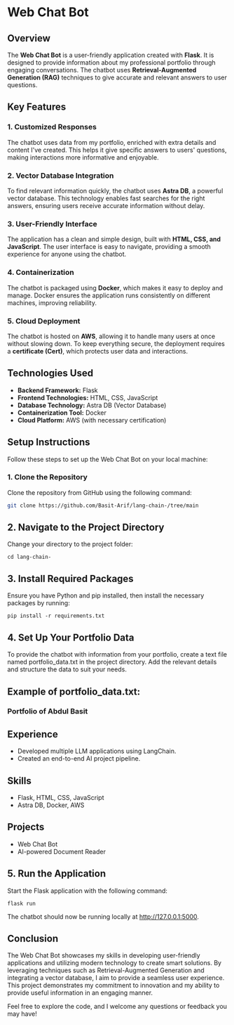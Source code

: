 # Web Chat Bot

## Overview
The **Web Chat Bot** is a user-friendly application created with **Flask**. It is designed to provide information about my professional portfolio through engaging conversations. The chatbot uses **Retrieval-Augmented Generation (RAG)** techniques to give accurate and relevant answers to user questions.

## Key Features
### 1. Customized Responses
The chatbot uses data from my portfolio, enriched with extra details and content I've created. This helps it give specific answers to users' questions, making interactions more informative and enjoyable.

### 2. Vector Database Integration
To find relevant information quickly, the chatbot uses **Astra DB**, a powerful vector database. This technology enables fast searches for the right answers, ensuring users receive accurate information without delay.

### 3. User-Friendly Interface
The application has a clean and simple design, built with **HTML, CSS, and JavaScript**. The user interface is easy to navigate, providing a smooth experience for anyone using the chatbot.

### 4. Containerization
The chatbot is packaged using **Docker**, which makes it easy to deploy and manage. Docker ensures the application runs consistently on different machines, improving reliability.

### 5. Cloud Deployment
The chatbot is hosted on **AWS**, allowing it to handle many users at once without slowing down. To keep everything secure, the deployment requires a **certificate (Cert)**, which protects user data and interactions.

## Technologies Used
- **Backend Framework:** Flask
- **Frontend Technologies:** HTML, CSS, JavaScript
- **Database Technology:** Astra DB (Vector Database)
- **Containerization Tool:** Docker
- **Cloud Platform:** AWS (with necessary certification)

## Setup Instructions
Follow these steps to set up the Web Chat Bot on your local machine:

### 1. Clone the Repository
Clone the repository from GitHub using the following command:

```bash
git clone https://github.com/Basit-Arif/lang-chain-/tree/main 
```

## 2. Navigate to the Project Directory
Change your directory to the project folder:
```
cd lang-chain-

```
## 3. Install Required Packages
Ensure you have Python and pip installed, then install the necessary packages by running:

```
pip install -r requirements.txt
```

## 4. Set Up Your Portfolio Data
To provide the chatbot with information from your portfolio, create a text file named portfolio_data.txt in the project directory. Add the relevant details and structure the data to suit your needs.

## Example of portfolio_data.txt:

### Portfolio of Abdul Basit

## Experience
- Developed multiple LLM applications using LangChain.
- Created an end-to-end AI project pipeline.

## Skills
- Flask, HTML, CSS, JavaScript
- Astra DB, Docker, AWS

## Projects
- Web Chat Bot
- AI-powered Document Reader

## 5. Run the Application
Start the Flask application with the following command:
```
flask run
```
The chatbot should now be running locally at http://127.0.0.1:5000.


## Conclusion

The Web Chat Bot showcases my skills in developing user-friendly applications and utilizing modern technology to create smart solutions. By leveraging techniques such as Retrieval-Augmented Generation and integrating a vector database, I aim to provide a seamless user experience. This project demonstrates my commitment to innovation and my ability to provide useful information in an engaging manner.

Feel free to explore the code, and I welcome any questions or feedback you may have!


